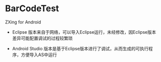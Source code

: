 # BarCodeTest
ZXing for Android

* Eclipse 版本来自于网络，可以导入Eclipse运行，未经修改，因Eclipse版本差异可能配置调试的过程较繁琐


* Android Studio 版本是基于Eclipse版本进行了调试，从而生成的可执行程序，方便导入AS中运行
